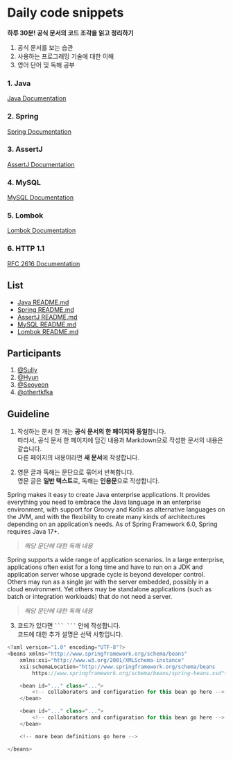# Daily code snippets

**하루 30분! 공식 문서의 코드 조각을 읽고 정리하기**

1. 공식 문서를 보는 습관
2. 사용하는 프로그래밍 기술에 대한 이해
3. 영어 단어 및 독해 공부

### 1. Java

[Java Documentation](https://docs.oracle.com/en/java/javase/index.html)

### 2. Spring

[Spring Documentation](https://docs.spring.io/spring-framework/docs/current/reference/html/)

### 3. AssertJ

[AssertJ Documentation](https://assertj.github.io/doc/)

### 4. MySQL

[MySQL Documentation](https://dev.mysql.com/doc/)

### 5. Lombok

[Lombok Documentation](https://projectlombok.org/features/)

### 6. HTTP 1.1

[RFC 2616 Documentation](https://www.rfc-editor.org/rfc/rfc2616)

## List

- [Java README.md](https://github.com/yeonise/daily-code-snippets/blob/main/Java/Java.md)
- [Spring README.md](https://github.com/yeonise/daily-code-snippets/blob/main/Spring/Spring.md)
- [AssertJ README.md](https://github.com/yeonise/daily-code-snippets/blob/main/AssertJ/AssertJ.md)
- [MySQL README.md](https://github.com/yeonise/daily-code-snippets/blob/main/MySQL/MySQL.md)
- [Lombok README.md](https://github.com/yeonise/daily-code-snippets/blob/main/Lombok/Lombok.md)

## Participants

1. [@Sully](https://github.com/won4885)
2. [@Hyun](https://github.com/ghkdgus29)
3. [@Seoyeon](https://github.com/yeonise)
4. [@othertkfka](https://github.com/othertkfka)

## Guideline

1. 작성하는 문서 한 개는 **공식 문서의 한 페이지와 동일**합니다.  
  따라서, 공식 문서 한 페이지에 담긴 내용과 Markdown으로 작성한 문서의 내용은 같습니다.  
  다른 페이지의 내용이라면 **새 문서**에 작성합니다.  

2. 영문 글과 독해는 문단으로 묶어서 반복합니다.  
  영문 글은 **일반 텍스트**로, 독해는 **인용문**으로 작성합니다.

Spring makes it easy to create Java enterprise applications. It provides everything you need to embrace the Java language in an enterprise environment, with support for Groovy and Kotlin as alternative languages on the JVM, and with the flexibility to create many kinds of architectures depending on an application’s needs. As of Spring Framework 6.0, Spring requires Java 17+.  
> 
> _해당 문단에 대한 독해 내용_
> 
Spring supports a wide range of application scenarios. In a large enterprise, applications often exist for a long time and have to run on a JDK and application server whose upgrade cycle is beyond developer control. Others may run as a single jar with the server embedded, possibly in a cloud environment. Yet others may be standalone applications (such as batch or integration workloads) that do not need a server.
> 
> _해당 문단에 대한 독해 내용_

3. 코드가 있다면 ` ``` ``` ` 안에 작성합니다.  
  코드에 대한 추가 설명은 선택 사항입니다.

``` java
<?xml version="1.0" encoding="UTF-8"?>
<beans xmlns="http://www.springframework.org/schema/beans"
    xmlns:xsi="http://www.w3.org/2001/XMLSchema-instance"
    xsi:schemaLocation="http://www.springframework.org/schema/beans
        https://www.springframework.org/schema/beans/spring-beans.xsd">

    <bean id="..." class="...">  
        <!-- collaborators and configuration for this bean go here -->
    </bean>

    <bean id="..." class="...">
        <!-- collaborators and configuration for this bean go here -->
    </bean>

    <!-- more bean definitions go here -->

</beans>
```
